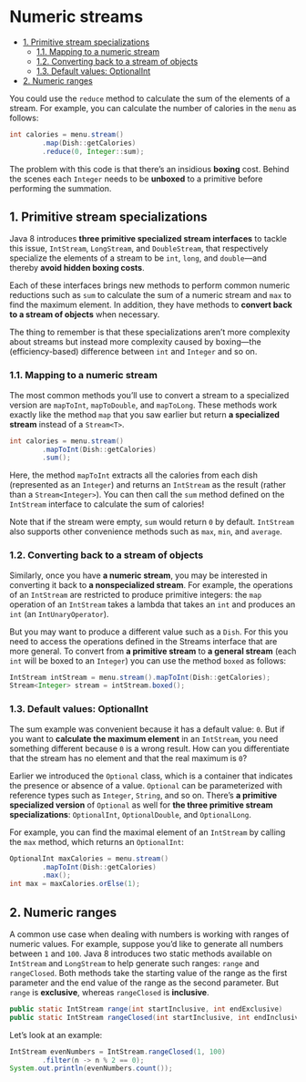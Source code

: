 # Numeric streams

<!-- TOC -->

- [1. Primitive stream specializations](#1-primitive-stream-specializations)
  - [1.1. Mapping to a numeric stream](#11-mapping-to-a-numeric-stream)
  - [1.2. Converting back to a stream of objects](#12-converting-back-to-a-stream-of-objects)
  - [1.3. Default values: OptionalInt](#13-default-values-optionalint)
- [2. Numeric ranges](#2-numeric-ranges)

<!-- /TOC -->

You could use the `reduce` method to calculate the sum of the elements of a stream. For example, you can calculate the number of calories in the `menu` as follows:

```java
int calories = menu.stream()
        .map(Dish::getCalories)
        .reduce(0, Integer::sum);
```

The problem with this code is that there’s an insidious **boxing** cost. Behind the scenes each `Integer` needs to be **unboxed** to a primitive before performing the summation.

## 1. Primitive stream specializations

Java 8 introduces **three primitive specialized stream interfaces** to tackle this issue, `IntStream`, `LongStream`, and `DoubleStream`, that respectively specialize the elements of a stream to be `int`, `long`, and `double`—and thereby **avoid hidden boxing costs**.

Each of these interfaces brings new methods to perform common numeric reductions such as `sum` to calculate the sum of a numeric stream and `max` to find the maximum element. In addition, they have methods to **convert back to a stream of objects** when necessary.

The thing to remember is that these specializations aren’t more complexity about streams but instead more complexity caused by boxing—the (efficiency-based) difference between `int` and `Integer` and so on.

### 1.1. Mapping to a numeric stream

The most common methods you’ll use to convert a stream to a specialized version are `mapToInt`, `mapToDouble`, and `mapToLong`. These methods work exactly like the method `map` that you saw earlier but return **a specialized stream** instead of a `Stream<T>`.

```java
int calories = menu.stream()
        .mapToInt(Dish::getCalories)
        .sum();
```

Here, the method `mapToInt` extracts all the calories from each dish (represented as an `Integer`) and returns an `IntStream` as the result (rather than a `Stream<Integer>`). You can then call the `sum` method defined on the `IntStream` interface to calculate the sum of calories!

Note that if the stream were empty, `sum` would return `0` by default. `IntStream` also supports other convenience methods such as `max`, `min`, and `average`.

### 1.2. Converting back to a stream of objects

Similarly, once you have **a numeric stream**, you may be interested in converting it back to **a nonspecialized stream**. For example, the operations of an `IntStream` are restricted to produce primitive integers: the `map` operation of an `IntStream` takes a lambda that takes an `int` and produces an `int` (an `IntUnaryOperator`).

But you may want to produce a different value such as a `Dish`. For this you need to access the operations defined in the Streams interface that are more general. To convert from **a primitive stream** to **a general stream** (each `int` will be boxed to an `Integer`) you can use the method `boxed` as follows:

```java
IntStream intStream = menu.stream().mapToInt(Dish::getCalories);
Stream<Integer> stream = intStream.boxed();
```

### 1.3. Default values: OptionalInt

The sum example was convenient because it has a default value: `0`. But if you want to **calculate the maximum element** in an `IntStream`, you need something different because `0` is a wrong result. How can you differentiate that the stream has no element and that the real maximum is `0`?

Earlier we introduced the `Optional` class, which is a container that indicates the presence or absence of a value. `Optional` can be parameterized with reference types such as `Integer`, `String`, and so on. There’s **a primitive specialized version** of `Optional` as well for **the three primitive stream specializations**: `OptionalInt`, `OptionalDouble`, and `OptionalLong`.

For example, you can find the maximal element of an `IntStream` by calling the `max` method, which returns an `OptionalInt`:

```java
OptionalInt maxCalories = menu.stream()
        .mapToInt(Dish::getCalories)
        .max();
int max = maxCalories.orElse(1);
```

## 2. Numeric ranges

A common use case when dealing with numbers is working with ranges of numeric values. For example, suppose you’d like to generate all numbers between `1` and `100`. Java 8 introduces two static methods available on `IntStream` and `LongStream` to help generate such ranges: `range` and `rangeClosed`. Both methods take the starting value of the range as the first parameter and the end value of the range as the second parameter. But `range` is **exclusive**, whereas `rangeClosed` is **inclusive**.

```java
public static IntStream range(int startInclusive, int endExclusive)
public static IntStream rangeClosed(int startInclusive, int endInclusive)
```

Let’s look at an example:

```java
IntStream evenNumbers = IntStream.rangeClosed(1, 100)
        .filter(n -> n % 2 == 0);
System.out.println(evenNumbers.count());
```
